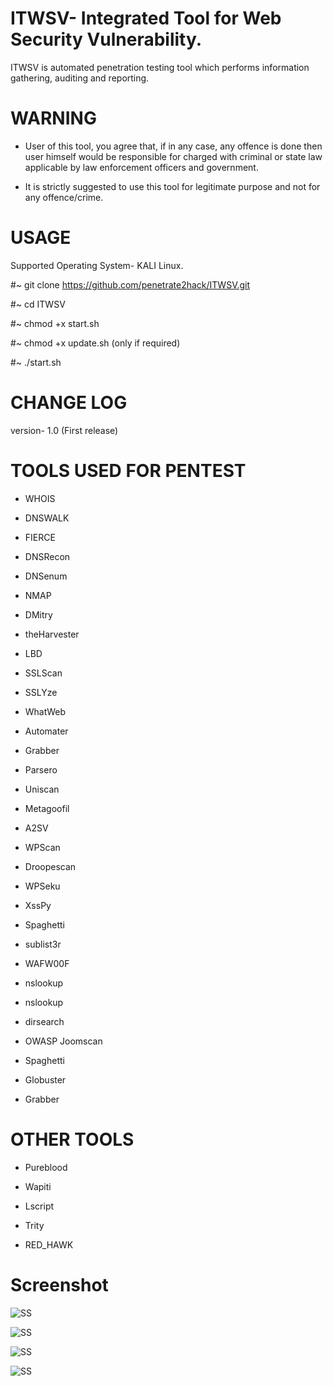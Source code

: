 # ITWSV- Integrated Tool for Web Security Vulnerability.

ITWSV is automated penetration testing tool which performs information gathering, auditing and reporting.

# WARNING

-	User of this tool, you agree that, if in any case, any offence is done then user himself would be responsible for charged with criminal or state law applicable by law enforcement officers and government.

-	It is strictly suggested to use this tool for legitimate purpose and not for any offence/crime.

# USAGE

Supported Operating System- KALI Linux.

#~ git clone https://github.com/penetrate2hack/ITWSV.git

#~ cd ITWSV

#~ chmod +x start.sh

#~ chmod +x update.sh (only if required)

#~ ./start.sh

# CHANGE LOG

version- 1.0 (First release)


# TOOLS USED FOR PENTEST

-	WHOIS

-	DNSWALK

-	FIERCE 

-	DNSRecon

-	DNSenum

-	NMAP

-	DMitry

-	theHarvester

-	LBD

-	SSLScan

-	SSLYze

-	WhatWeb

-	Automater

-	Grabber

-	Parsero

-	Uniscan

-	Metagoofil

-	A2SV

-	WPScan

-	Droopescan 

-	WPSeku

-	XssPy

-	Spaghetti

-	sublist3r

-	WAFW00F

-	nslookup

-	nslookup

-	dirsearch

-	OWASP Joomscan

-	Spaghetti

-	Globuster

- Grabber

# OTHER TOOLS

- Pureblood

- Wapiti

- Lscript

- Trity

- RED_HAWK

# Screenshot

![SS](https://github.com/penetrate2hack/ITWSV/blob/master/My_script/SS/ss1.png)

![SS](https://github.com/penetrate2hack/ITWSV/blob/master/My_script/SS/ss2.png)

![SS](https://github.com/penetrate2hack/ITWSV/blob/master/My_script/SS/ss4.png)

![SS](https://github.com/penetrate2hack/ITWSV/blob/master/My_script/SS/ss3.png)

